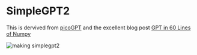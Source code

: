 # SimpleGPT2 

This is dervived from [picoGPT](https://github.com/jaymody/picoGPT) and the excellent blog post [GPT in 60 Lines of Numpy](https://jaykmody.com/blog/gpt-from-scratch/)

![making simplegpt2](https://www.youtube.com/watch?v=8NCL03ZKNxY)